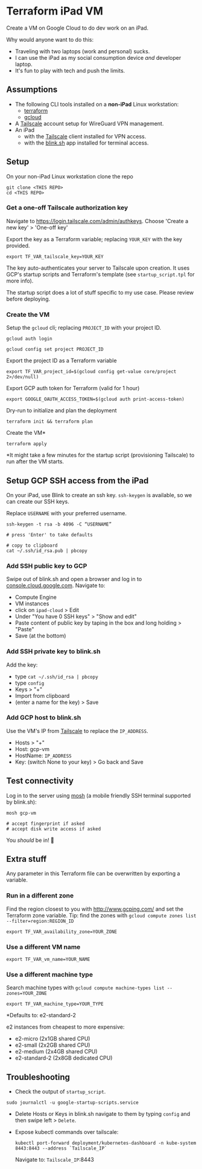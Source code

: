 # Terraform iPad VM

Create a VM on Google Cloud to do dev work on an iPad.

Why would anyone want to do this:

- Traveling with two laptops (work and personal) sucks.
- I can use the iPad as my social consumption device *and* developer laptop.
- It's fun to play with tech and push the limits.

## Assumptions

- The following CLI tools installed on a **non-iPad** Linux workstation:
  - [terraform](https://www.terraform.io/downloads.html)
  - [gcloud](https://cloud.google.com/sdk/docs/quickstart-debian-ubuntu)
- A [Tailscale](https://tailscale.com/) account setup for WireGuard VPN management.
- An iPad
  - with the [Tailscale](https://tailscale.com/kb/1020/install-ios?q=ipad) client installed for VPN access.
  - with the [blink.sh](https://blink.sh/) app installed for terminal access.

## Setup

On your non-iPad Linux workstation clone the repo

```
git clone <THIS REPO>
cd <THIS REPO>
```

### Get a one-off Tailscale authorization key

Navigate to https://login.tailscale.com/admin/authkeys. Choose 'Create a new key' > 'One-off key'

Export the key as a Terraform variable; replacing `YOUR_KEY` with the key provided.

```
export TF_VAR_tailscale_key=YOUR_KEY
```

The key auto-authenticates your server to Tailscale upon creation. It uses GCP's startup scripts and Terraform's template (see `startup_script.tpl` for more info).

The startup script does a lot of stuff specific to my use case. Please review before deploying.

### Create the VM

Setup the `gcloud` cli; replacing `PROJECT_ID` with your project ID.

```
gcloud auth login

gcloud config set project PROJECT_ID
```

Export the project ID as a Terraform variable

```
export TF_VAR_project_id=$(gcloud config get-value core/project 2>/dev/null)
```

Export GCP auth token for Terraform (valid for 1 hour)

```
export GOOGLE_OAUTH_ACCESS_TOKEN=$(gcloud auth print-access-token)
```

Dry-run to initialize and plan the deployment

```
terraform init && terraform plan
```

Create the VM*

```
terraform apply
```

*It might take a few minutes for the startup script (provisioning Tailscale) to run after the VM starts.


## Setup GCP SSH access from the iPad

On your iPad, use Blink to create an ssh key. `ssh-keygen` is available, so we can create our SSH keys.

Replace `USERNAME` with your preferred username.

```
ssh-keygen -t rsa -b 4096 -C “USERNAME”

# press 'Enter' to take defaults

# copy to clipboard
cat ~/.ssh/id_rsa.pub | pbcopy
```

### Add SSH public key to GCP

Swipe out of blink.sh and open a browser and log in to [console.cloud.google.com](https://console.cloud.google.com). Navigate to:

- Compute Engine
- VM instances
- click on `ipad-cloud` > Edit
- Under "You have 0 SSH keys" > "Show and edit"
- Paste content of public key by taping in the box and long holding > "Paste"
- Save (at the bottom)

### Add SSH private key to blink.sh

Add the key:
- type `cat ~/.ssh/id_rsa | pbcopy`
- type `config`
- Keys > "+"
- Import from clipboard
- (enter a name for the key) > Save

### Add GCP host to blink.sh

Use the VM's IP from [Tailscale](https://login.tailscale.com/admin/machines) to replace the `IP_ADDRESS`.

- Hosts > "+"
- Host: gcp-vm
- HostName: `IP_ADDRESS`
- Key: (switch None to your key) > Go back and Save

## Test connectivity

Log in to the server using [mosh](https://mosh.org/) (a mobile friendly SSH terminal supported by blink.sh):

```
mosh gcp-vm

# accept fingerprint if asked
# accept disk write access if asked
```

You *should* be in! 🎉

## Extra stuff

Any parameter in this Terraform file can be overwritten by exporting a variable.

### Run in a different zone

Find the region closest to you with http://www.gcping.com/ and set the Terraform zone variable. Tip: find the zones with `gcloud compute zones list --filter=region:REGION_ID`

```
export TF_VAR_availability_zone=YOUR_ZONE
```

### Use a different VM name

```
export TF_VAR_vm_name=YOUR_NAME
```

### Use a different machine type

Search machine types with `gcloud compute machine-types list --zones=YOUR_ZONE`

```
export TF_VAR_machine_type=YOUR_TYPE
```

*Defaults to: e2-standard-2

e2 instances from cheapest to more expensive:
- e2-micro (2x1GB shared CPU)
- e2-small (2x2GB shared CPU)
- e2-medium (2x4GB shared CPU)
- e2-standard-2 (2x8GB dedicated CPU)

## Troubleshooting

- Check the output of `startup_script`.

```
sudo journalctl -u google-startup-scripts.service
```

- Delete Hosts or Keys in blink.sh navigate to them by typing `config` and then swipe left > `Delete`.

- Expose kubectl commands over tailscale:

    ```
    kubectl port-forward deployment/kubernetes-dashboard -n kube-system 8443:8443 --address `Tailscale_IP`
    ```

    Navigate to: `Tailscale_IP`:8443
